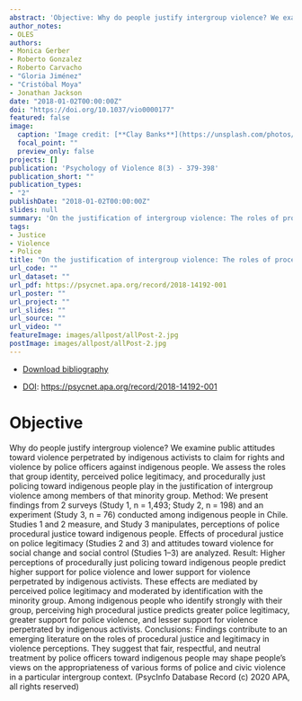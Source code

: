 ```yaml
---
abstract: 'Objective: Why do people justify intergroup violence? We examine public attitudes toward violence perpetrated by indigenous activists to claim for rights and violence by police officers against indigenous people. We assess the roles that group identity, perceived police legitimacy, and procedurally just policing toward indigenous people play in the justification of intergroup violence among members of that minority group. Method: We present findings from 2 surveys (Study 1, n = 1,493; Study 2, n = 198) and an experiment (Study 3, n = 76) conducted among indigenous people in Chile. Studies 1 and 2 measure, and Study 3 manipulates, perceptions of police procedural justice toward indigenous people. Effects of procedural justice on police legitimacy (Studies 2 and 3) and attitudes toward violence for social change and social control (Studies 1–3) are analyzed. Result: Higher perceptions of procedurally just policing toward indigenous people predict higher support for police violence and lower support for violence perpetrated by indigenous activists. These effects are mediated by perceived police legitimacy and moderated by identification with the minority group. Among indigenous people who identify strongly with their group, perceiving high procedural justice predicts greater police legitimacy, greater support for police violence, and lesser support for violence perpetrated by indigenous activists. Conclusions: Findings contribute to an emerging literature on the roles of procedural justice and legitimacy in violence perceptions. They suggest that fair, respectful, and neutral treatment by police officers toward indigenous people may shape people’s views on the appropriateness of various forms of police and civic violence in a particular intergroup context. (PsycInfo Database Record (c) 2020 APA, all rights reserved)'
author_notes:
- OLES
authors:
- Monica Gerber
- Roberto Gonzalez
- Roberto Carvacho
- "Gloria Jiménez"
- "Cristóbal Moya"
- Jonathan Jackson
date: "2018-01-02T00:00:00Z"
doi: "https://doi.org/10.1037/vio0000177"
featured: false
image:
  caption: 'Image credit: [**Clay Banks**](https://unsplash.com/photos/qT7fZVbDcqE)'
  focal_point: ""
  preview_only: false
projects: []
publication: 'Psychology of Violence 8(3) - 379-398'
publication_short: ""
publication_types:
- "2"
publishDate: "2018-01-02T00:00:00Z"
slides: null
summary: 'On the justification of intergroup violence: The roles of procedural justice, police legitimacy, and group identity in attitudes toward violence among indigenous people'
tags:
- Justice
- Violence
- Police
title: "On the justification of intergroup violence: The roles of procedural justice, police legitimacy, and group identity in attitudes toward violence among indigenous people"
url_code: ""
url_dataset: ""
url_pdf: https://psycnet.apa.org/record/2018-14192-001
url_poster: ""
url_project: ""
url_slides: ""
url_source: ""
url_video: ""
featureImage: images/allpost/allPost-2.jpg
postImage: images/allpost/allPost-2.jpg
---
```


- [Download bibliography](cite.bib)

- [DOI](https://psycnet.apa.org/record/2018-14192-001): https://psycnet.apa.org/record/2018-14192-001

# Objective

Why do people justify intergroup violence? We examine public attitudes toward violence perpetrated by indigenous activists to claim for rights and violence by police officers against indigenous people. We assess the roles that group identity, perceived police legitimacy, and procedurally just policing toward indigenous people play in the justification of intergroup violence among members of that minority group. Method: We present findings from 2 surveys (Study 1, n = 1,493; Study 2, n = 198) and an experiment (Study 3, n = 76) conducted among indigenous people in Chile. Studies 1 and 2 measure, and Study 3 manipulates, perceptions of police procedural justice toward indigenous people. Effects of procedural justice on police legitimacy (Studies 2 and 3) and attitudes toward violence for social change and social control (Studies 1–3) are analyzed. Result: Higher perceptions of procedurally just policing toward indigenous people predict higher support for police violence and lower support for violence perpetrated by indigenous activists. These effects are mediated by perceived police legitimacy and moderated by identification with the minority group. Among indigenous people who identify strongly with their group, perceiving high procedural justice predicts greater police legitimacy, greater support for police violence, and lesser support for violence perpetrated by indigenous activists. Conclusions: Findings contribute to an emerging literature on the roles of procedural justice and legitimacy in violence perceptions. They suggest that fair, respectful, and neutral treatment by police officers toward indigenous people may shape people’s views on the appropriateness of various forms of police and civic violence in a particular intergroup context. (PsycInfo Database Record (c) 2020 APA, all rights reserved)
